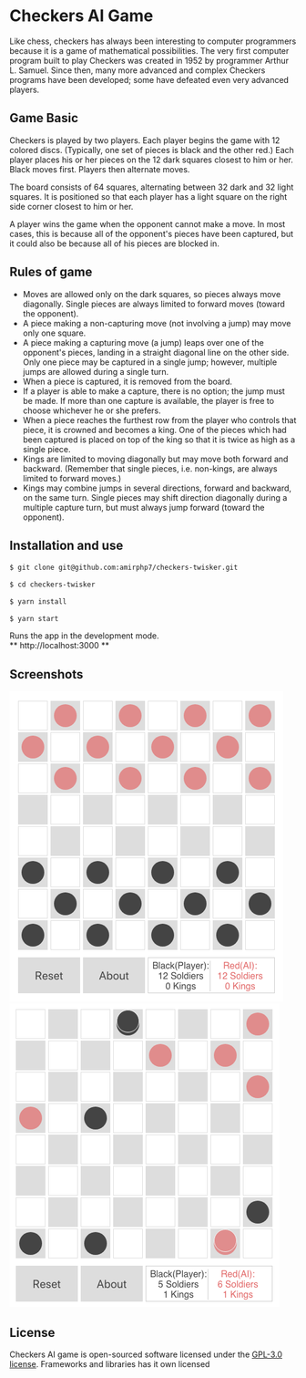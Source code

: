 # Checkers AI Game
Like chess, checkers has always been interesting to computer programmers because it is a game of mathematical possibilities. The very first computer program built to play Checkers was created in 1952 by programmer Arthur L. Samuel. Since then, many more advanced and complex Checkers programs have been developed; some have defeated even very advanced players.

## Game Basic
Checkers is played by two players. Each player begins the game with 12 colored discs. (Typically, one set of pieces is black and the other red.) Each player places his or her pieces on the 12 dark squares closest to him or her. Black moves first. Players then alternate moves.

The board consists of 64 squares, alternating between 32 dark and 32 light squares. It is positioned so that each player has a light square on the right side corner closest to him or her.

A player wins the game when the opponent cannot make a move. In most cases, this is because all of the opponent's pieces have been captured, but it could also be because all of his pieces are blocked in.

## Rules of game
<ul>
  <li>Moves are allowed only on the dark squares, so pieces always move diagonally. Single pieces are always limited to forward moves (toward the opponent).</li>
  <li>A piece making a non-capturing move (not involving a jump) may move only one square.</li>
  <li>A piece making a capturing move (a jump) leaps over one of the opponent's pieces, landing in a straight diagonal line on the other side. Only one piece may be captured in a single jump; however, multiple jumps are allowed during a single turn.</li>
  <li>When a piece is captured, it is removed from the board.</li>
  <li>If a player is able to make a capture, there is no option; the jump must be made. If more than one capture is available, the player is free to choose whichever he or she prefers.</li>
  <li>When a piece reaches the furthest row from the player who controls that piece, it is crowned and becomes a king. One of the pieces which had been captured is placed on top of the king so that it is twice as high as a single piece.</li>
  <li>Kings are limited to moving diagonally but may move both forward and backward. (Remember that single pieces, i.e. non-kings, are always limited to forward moves.)</li>
  <li>Kings may combine jumps in several directions, forward and backward, on the same turn. Single pieces may shift direction diagonally during a multiple capture turn, but must always jump forward (toward the opponent).</li>
</ul>

## Installation and use

```
$ git clone git@github.com:amirphp7/checkers-twisker.git
```
```
$ cd checkers-twisker
```
```
$ yarn install
```
```
$ yarn start
```
Runs the app in the development mode.<br>
**  http://localhost:3000 **

## Screenshots
<img src="public/screenshots/checkers-1.png" alt="">
<img src="public/screenshots/checkers-2.png" alt="">

## License
Checkers AI game is open-sourced software licensed under the [GPL-3.0 license](https://opensource.org/licenses/GPL-3.0).
Frameworks and libraries has it own licensed
